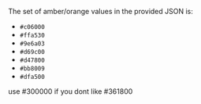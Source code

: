The set of amber/orange values in the provided JSON is:

- `#c06000`
- `#ffa530`
- `#9e6a03`
- `#d69c00`
- `#d47800`
- `#bb8009`
- `#dfa500`


use #300000 if you dont like #361800
